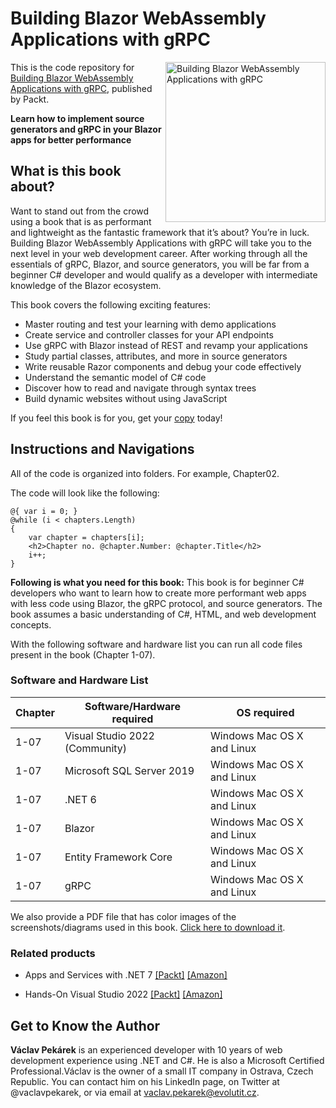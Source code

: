 # Building Blazor WebAssembly Applications with gRPC

<a href="https://www.packtpub.com/product/building-blazor-webassembly-applications-with-grpc/9781804610558"><img src="https://static.packt-cdn.com/products/9781804610558/cover/smaller" alt="Building Blazor WebAssembly Applications with gRPC" height="256px" align="right"></a>

This is the code repository for [Building Blazor WebAssembly Applications with gRPC](https://www.packtpub.com/product/building-blazor-webassembly-applications-with-grpc/9781804610558), published by Packt.

**Learn how to implement source generators and gRPC in your Blazor apps for better performance**

## What is this book about?
Want to stand out from the crowd using a book that is as performant and lightweight as the fantastic framework that it’s about? You’re in luck.
Building Blazor WebAssembly Applications with gRPC will take you to the next level in your web development career. After working through all the essentials of gRPC, Blazor, and source generators, you will be far from a beginner C# developer and would qualify as a developer with intermediate knowledge of the Blazor ecosystem.

This book covers the following exciting features:
* Master routing and test your learning with demo applications
* Create service and controller classes for your API endpoints
* Use gRPC with Blazor instead of REST and revamp your applications
* Study partial classes, attributes, and more in source generators
* Write reusable Razor components and debug your code effectively
* Understand the semantic model of C# code
* Discover how to read and navigate through syntax trees
* Build dynamic websites without using JavaScript

If you feel this book is for you, get your [copy](https://www.amazon.com/Building-Blazor-WebAssembly-Applications-gRPC/dp/1804610550) today!


## Instructions and Navigations
All of the code is organized into folders. For example, Chapter02.

The code will look like the following:
```
@{ var i = 0; }
@while (i < chapters.Length)
{
    var chapter = chapters[i];
    <h2>Chapter no. @chapter.Number: @chapter.Title</h2>
    i++;
}
```

**Following is what you need for this book:**
This book is for beginner C# developers who want to learn how to create more performant web apps with less code using Blazor, the gRPC protocol, and source generators. The book assumes a basic understanding of C#, HTML, and web development concepts.

With the following software and hardware list you can run all code files present in the book (Chapter 1-07).

### Software and Hardware List
| Chapter | Software/Hardware required | OS required |
| -------- | ------------------------------------ | ----------------------------------- |
| 1-07 | Visual Studio 2022 (Community)| Windows Mac OS X and Linux  |
| 1-07 | Microsoft SQL Server 2019| Windows Mac OS X and Linux  |
| 1-07 | .NET 6| Windows Mac OS X and Linux  |
| 1-07 | Blazor| Windows Mac OS X and Linux  |
| 1-07 | Entity Framework Core| Windows Mac OS X and Linux  |
| 1-07 | gRPC| Windows Mac OS X and Linux  |

We also provide a PDF file that has color images of the screenshots/diagrams used in this book. [Click here to download it](https://packt.link/xNJtA).

### Related products
* Apps and Services with .NET 7 [[Packt]](https://www.packtpub.com/product/apps-and-services-with-net-7/9781801813433?_ga=2.259156879.426506691.1664444478-1676364594.1662627481) [[Amazon]](https://www.amazon.com/Apps-Services-NET-enterprise-technologies-dp-1801813434/dp/1801813434/ref=mt_other?_encoding=UTF8&me=&qid=)

* Hands-On Visual Studio 2022 [[Packt]](https://www.packtpub.com/product/hands-on-visual-studio-2022/9781801810548?_ga=2.259156879.426506691.1664444478-1676364594.1662627481) [[Amazon]](https://www.amazon.com/Hands-Visual-Studio-2022-productivity/dp/1801810540)


## Get to Know the Author

**Václav Pekárek**
is an experienced developer with 10 years of web development experience using .NET and C#. He is also a Microsoft Certified Professional.Václav is the owner of a small IT company in Ostrava, Czech Republic. You can contact him on his LinkedIn page, on Twitter at @vaclavpekarek, or via email at vaclav.pekarek@evolutit.cz.
